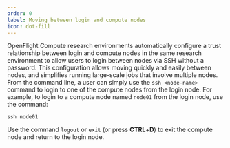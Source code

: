 ```yaml
---
order: 0
label: Moving between login and compute nodes
icon: dot-fill
---
```

OpenFlight Compute research environments automatically configure a trust relationship between login and compute nodes in the same research environment to allow users to login between nodes via SSH without a password. This configuration allows moving quickly and easily between nodes, and simplifies running large-scale jobs that involve multiple nodes. From the command line, a user can simply use the `ssh <node-name>` command to login to one of the compute nodes from the login node. For example, to login to a compute node named `node01` from the login node, use the command:

`ssh node01`

Use the command `logout` or `exit` (or press **CTRL**+**D**) to exit the compute node and return to the login node.

